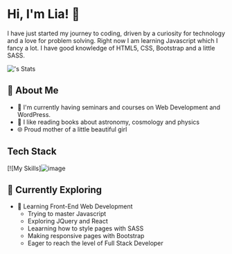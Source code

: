 

# Hi, I'm Lia! 👋

I have just started my journey to coding, driven by a curiosity for technology and a love for problem solving. Right now I am  learning Javascript which I fancy a lot. I have good knowledge of HTML5, CSS, Bootstrap and a little SASS. 

![<ikail96>'s Stats](https://github-readme-stats.vercel.app/api?username=<ikail96>&theme=vue-dark&show_icons=true&hide_border=true&count_private=true)


## 🚀 About Me

- 🔭 I'm currently having seminars and courses on Web Development and WordPress.
- 📝 I like reading books about astronomy, cosmology and physics
- 🌐 Proud mother of a little beautiful girl 


## Tech Stack
[![My Skills]![image](https://github.com/user-attachments/assets/4c846852-a408-470d-916d-2fea9a51fe68)



## 🌱 Currently Exploring

- 🚀 Learning Front-End Web Development
  - Trying to master Javascript
  - Exploring JQuery and React
  - Leaarning how to style pages with SASS
  - Making responsive pages with Bootstrap
  - Eager to reach the level of Full Stack Developer 

 




